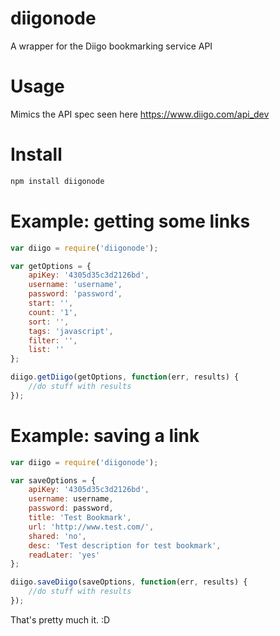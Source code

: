 diigonode
=========

A wrapper for the Diigo bookmarking service API

Usage
=========

Mimics the API spec seen here https://www.diigo.com/api_dev

Install
=========

```bash
npm install diigonode
```

Example: getting some links
=========
```javascript
var diigo = require('diigonode');

var getOptions = {
	apiKey: '4305d35c3d2126bd',
	username: 'username',
	password: 'password', 
	start: '', 
	count: '1', 
	sort: '', 
	tags: 'javascript',
	filter: '',
	list: ''
};

diigo.getDiigo(getOptions, function(err, results) {
	//do stuff with results
});
```


Example: saving a link
=========
```javascript
var diigo = require('diigonode');

var saveOptions = {
	apiKey: '4305d35c3d2126bd',
	username: username,
	password: password,
	title: 'Test Bookmark', 
	url: 'http://www.test.com/', 
	shared: 'no', 
	desc: 'Test description for test bookmark',
	readLater: 'yes'
};

diigo.saveDiigo(saveOptions, function(err, results) {
	//do stuff with results
});
```


That's pretty much it. :D
